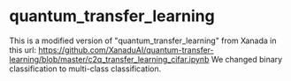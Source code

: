 # quantum_transfer_learning
This is a modified version of "quantum_transfer_learning" from Xanada in this url: https://github.com/XanaduAI/quantum-transfer-learning/blob/master/c2q_transfer_learning_cifar.ipynb
We changed binary classification to multi-class classification. 
